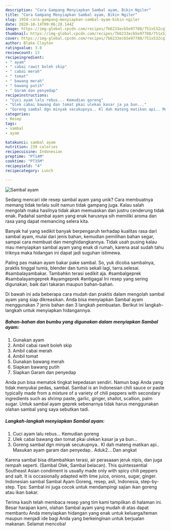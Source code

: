 ```yaml
---
description: "Cara Gampang Menyiapkan Sambal ayam, Bikin Ngiler"
title: "Cara Gampang Menyiapkan Sambal ayam, Bikin Ngiler"
slug: 1958-cara-gampang-menyiapkan-sambal-ayam-bikin-ngiler
date: 2020-10-14T09:06:28.144Z
image: https://img-global.cpcdn.com/recipes/7b6233ecb5e97788/751x532cq70/sambal-ayam-foto-resep-utama.jpg
thumbnail: https://img-global.cpcdn.com/recipes/7b6233ecb5e97788/751x532cq70/sambal-ayam-foto-resep-utama.jpg
cover: https://img-global.cpcdn.com/recipes/7b6233ecb5e97788/751x532cq70/sambal-ayam-foto-resep-utama.jpg
author: Blake Clayton
ratingvalue: 3.8
reviewcount: 13
recipeingredient:
- " ayam"
- " cabai rawit boleh skip"
- " cabai merah"
- " tomat"
- " bawang merah"
- " bawang putih"
- " Garam dan penyedap"
recipeinstructions:
- "Cuci ayam lalu rebus... Kemudian goreng"
- "Ulek cabai bawang dan tomat pkai ulekan kasar ja ya bun..."
- "Goreng sambal dgn minyak secukupnya.. Kl dah mateng matikan api.. Masukan ayam garam dan penyedap.. Aduk2... Dan angkat"
categories:
- Resep
tags:
- sambal
- ayam

katakunci: sambal ayam 
nutrition: 239 calories
recipecuisine: Indonesian
preptime: "PT14M"
cooktime: "PT35M"
recipeyield: "4"
recipecategory: Lunch

---
```



![Sambal ayam](https://img-global.cpcdn.com/recipes/7b6233ecb5e97788/751x532cq70/sambal-ayam-foto-resep-utama.jpg)

Sedang mencari ide resep sambal ayam yang unik? Cara membuatnya memang tidak terlalu sulit namun tidak gampang juga. Kalau salah mengolah maka hasilnya tidak akan memuaskan dan justru cenderung tidak enak. Padahal sambal ayam yang enak harusnya sih memiliki aroma dan rasa yang dapat memancing selera kita.

Banyak hal yang sedikit banyak berpengaruh terhadap kualitas rasa dari sambal ayam, mulai dari jenis bahan, kemudian pemilihan bahan segar, sampai cara membuat dan menghidangkannya. Tidak usah pusing kalau mau menyiapkan sambal ayam yang enak di rumah, karena asal sudah tahu triknya maka hidangan ini dapat jadi suguhan istimewa.

Paling pas makan ayam bakar pake sambal. So, yuk dicoba sambalnya, praktis tinggal tumis, blender dan tumis sekali lagi, tarra.selesai. #sambalayambakar. Tambahkn terasi sedikit aja. #sambalgeprek #sambalayamgeprek #ayamgeprek #antigagal Ini resep yang sering digunakan, baik dari takaran maupun bahan-bahan.


Di bawah ini ada beberapa cara mudah dan praktis dalam mengolah sambal ayam yang siap dikreasikan. Anda bisa menyiapkan Sambal ayam menggunakan 7 jenis bahan dan 3 langkah pembuatan. Berikut ini langkah-langkah untuk menyiapkan hidangannya.

<!--inarticleads1-->

##### Bahan-bahan dan bumbu yang digunakan dalam menyiapkan Sambal ayam:

1. Gunakan  ayam
1. Ambil  cabai rawit boleh skip
1. Ambil  cabai merah
1. Ambil  tomat
1. Gunakan  bawang merah
1. Siapkan  bawang putih
1. Siapkan  Garam dan penyedap


Anda pun bisa mematok tingkat kepedasan sendiri. Namun bagi Anda yang tidak menyukai pedas, sambal. Sambal is an Indonesian chili sauce or paste typically made from a mixture of a variety of chili peppers with secondary ingredients such as shrimp paste, garlic, ginger, shallot, scallion, palm sugar. Untuk sambal ayam geprek sebenarnya tidak harus menggunakan olahan sambal yang saya sebutkan tadi. 

<!--inarticleads2-->

##### Langkah-langkah menyiapkan Sambal ayam:

1. Cuci ayam lalu rebus... Kemudian goreng
1. Ulek cabai bawang dan tomat pkai ulekan kasar ja ya bun...
1. Goreng sambal dgn minyak secukupnya.. Kl dah mateng matikan api.. Masukan ayam garam dan penyedap.. Aduk2... Dan angkat


Karena sambal bisa ditambahkan terasi, air perasaaan jeruk nipis, dan juga rempah seperti. (Sambal Olek, Sambal belacan). This quintessential Southeast Asian condiment is usually made only with spicy chili peppers and salt. It is occasionally adapted with lime juice, onions, sugar, ginger. Indonesian sambal Sambal Ayam Goreng, resep, asli, Indonesia, step-by-step. Tips: Sambal ini juga cocok untuk mendampingi sajian ikan goreng atau ikan bakar. 

Terima kasih telah membaca resep yang tim kami tampilkan di halaman ini. Besar harapan kami, olahan Sambal ayam yang mudah di atas dapat membantu Anda menyiapkan hidangan yang enak untuk keluarga/teman maupun menjadi ide bagi Anda yang berkeinginan untuk berjualan makanan. Selamat mencoba!
